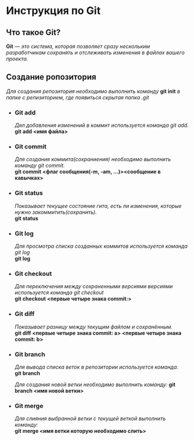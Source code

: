 # **Инструкция по Git**

## **Что такое Git?**

**Git** — *это система, которая позволяет сразу нескольким разработчикам сохранять и отслеживать изменения в файлах вашего проекта.*

## **Создание ропозитория**

*Для создания репозитория необходимо выполнить команду* **git init** *в папке с репизиторием, где появиться скрытая папка .git*

* ### **Git add**

    *Дял добавления изменений в коммит используется команда git add.*  
    **git add <имя файла>**

* ### **Git commit**

    *Для создания коммита(сохраниения) необходимо выполнить команду git commit.*  
    **git commit <флаг сообщения(-m, -am, ...)><сообщение в кавычках>**

* ### **Git status**    

    *Показывает текущее состояние гита, есть ли изменения, которые нужно закоммитить(сохранить).*  
    **git status**

* ### **Git log**

    *Для просмотра списка созданных коммитов используется команда git log*  
    **git log**    

* ### **Git checkout** 

    *Для переключения между сохраненными версиями версиями используется команда git checkout*  
    **git checkout <первые четыре знака commit:>**

* ### **Git diff**

    *Показывает разницу между текущим файлом и сохранённым.*  
    **git diff <первые четыре знака commit: a> <первые четыре знака commit: b>**
    
* ### **Git branch**

    *Для вывода списка веток в репозитории используется команда.*   
    **git branch**

    *Для создания новой ветки необходимо выполнить команду:* 
    **git branch <имя новой ветки>**

* ### **Git merge**

    *Для слияния выбранной ветки с текущей веткой выполнить команду:*  
    **git merge <имя ветки которую необходимо слить>**
